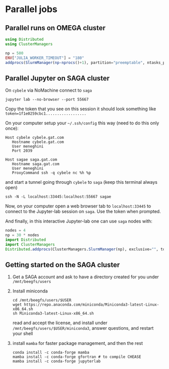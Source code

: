 # Parallel jobs

## Parallel runs on OMEGA cluster

```julia
using Distributed
using ClusterManagers

np = 500
ENV["JULIA_WORKER_TIMEOUT"] = "180"
addprocs(SlurmManager(np-nprocs()+1), partition="preemptable", ntasks_per_core=1, mem_per_cpu="4G", time="99:99:99", topology=:master_worker)
```

## Parallel Jupyter on SAGA cluster

On `cybele` via NoMachine connect to `saga`

```
jupyter lab --no-browser --port 55667
```

Copy the token that you see on this session it should look something like ```token=1f1e0259cbc1..................```

On your computer setup your `~/.ssh/config` this way (need to do this only once):
```
Host cybele cybele.gat.com
   Hostname cybele.gat.com
   User meneghini
   Port 2039

Host sagae saga.gat.com
   Hostname saga.gat.com
   User meneghini
   ProxyCommand ssh -q cybele nc %h %p
```

and start a tunnel going through `cybele` to `saga` (keep this terminal always open)
```
ssh -N -L localhost:33445:localhost:55667 sagae
```

Now, on your computer open a web browser tab to `localhost:33445` to connect to the Jupyter-lab session on `saga`.
Use the token when prompted.

And finally, in this interactive Jupyter-lab one can use `saga` nodes with:
```julia
nodes = 4
np = 30 * nodes
import Distributed
import ClusterManagers
Distributed.addprocs(ClusterManagers.SlurmManager(np), exclusive="", topology=:master_worker)
```

## Getting started on the SAGA cluster

1. Get a SAGA account and ask to have a directory created for you under `/mnt/beegfs/users`

2. Install miniconda
   ```
   cd /mnt/beegfs/users/$USER
   wget https://repo.anaconda.com/miniconda/Miniconda3-latest-Linux-x86_64.sh
   sh Miniconda3-latest-Linux-x86_64.sh
   ```
   read and accept the license, and install under `/mnt/beegfs/users/$USER/miniconda3`, answer questions, and restart your shell

3. install `mamba` for faster package management, and then the rest
   ```
   conda install -c conda-forge mamba
   mamba install -c conda-forge gfortran # to compile CHEASE
   mamba install -c conda-forge jupyterlab
   ```
